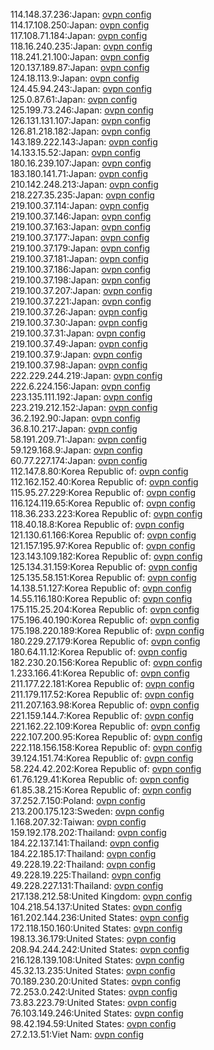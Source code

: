 114.148.37.236:Japan: [ovpn config](vpn/114_148_37_236.ovpn)  
114.17.108.250:Japan: [ovpn config](vpn/114_17_108_250.ovpn)  
117.108.71.184:Japan: [ovpn config](vpn/117_108_71_184.ovpn)  
118.16.240.235:Japan: [ovpn config](vpn/118_16_240_235.ovpn)  
118.241.21.100:Japan: [ovpn config](vpn/118_241_21_100.ovpn)  
120.137.189.87:Japan: [ovpn config](vpn/120_137_189_87.ovpn)  
124.18.113.9:Japan: [ovpn config](vpn/124_18_113_9.ovpn)  
124.45.94.243:Japan: [ovpn config](vpn/124_45_94_243.ovpn)  
125.0.87.61:Japan: [ovpn config](vpn/125_0_87_61.ovpn)  
125.199.73.246:Japan: [ovpn config](vpn/125_199_73_246.ovpn)  
126.131.131.107:Japan: [ovpn config](vpn/126_131_131_107.ovpn)  
126.81.218.182:Japan: [ovpn config](vpn/126_81_218_182.ovpn)  
143.189.222.143:Japan: [ovpn config](vpn/143_189_222_143.ovpn)  
14.133.15.52:Japan: [ovpn config](vpn/14_133_15_52.ovpn)  
180.16.239.107:Japan: [ovpn config](vpn/180_16_239_107.ovpn)  
183.180.141.71:Japan: [ovpn config](vpn/183_180_141_71.ovpn)  
210.142.248.213:Japan: [ovpn config](vpn/210_142_248_213.ovpn)  
218.227.35.235:Japan: [ovpn config](vpn/218_227_35_235.ovpn)  
219.100.37.114:Japan: [ovpn config](vpn/219_100_37_114.ovpn)  
219.100.37.146:Japan: [ovpn config](vpn/219_100_37_146.ovpn)  
219.100.37.163:Japan: [ovpn config](vpn/219_100_37_163.ovpn)  
219.100.37.177:Japan: [ovpn config](vpn/219_100_37_177.ovpn)  
219.100.37.179:Japan: [ovpn config](vpn/219_100_37_179.ovpn)  
219.100.37.181:Japan: [ovpn config](vpn/219_100_37_181.ovpn)  
219.100.37.186:Japan: [ovpn config](vpn/219_100_37_186.ovpn)  
219.100.37.198:Japan: [ovpn config](vpn/219_100_37_198.ovpn)  
219.100.37.207:Japan: [ovpn config](vpn/219_100_37_207.ovpn)  
219.100.37.221:Japan: [ovpn config](vpn/219_100_37_221.ovpn)  
219.100.37.26:Japan: [ovpn config](vpn/219_100_37_26.ovpn)  
219.100.37.30:Japan: [ovpn config](vpn/219_100_37_30.ovpn)  
219.100.37.31:Japan: [ovpn config](vpn/219_100_37_31.ovpn)  
219.100.37.49:Japan: [ovpn config](vpn/219_100_37_49.ovpn)  
219.100.37.9:Japan: [ovpn config](vpn/219_100_37_9.ovpn)  
219.100.37.98:Japan: [ovpn config](vpn/219_100_37_98.ovpn)  
222.229.244.219:Japan: [ovpn config](vpn/222_229_244_219.ovpn)  
222.6.224.156:Japan: [ovpn config](vpn/222_6_224_156.ovpn)  
223.135.111.192:Japan: [ovpn config](vpn/223_135_111_192.ovpn)  
223.219.212.152:Japan: [ovpn config](vpn/223_219_212_152.ovpn)  
36.2.192.90:Japan: [ovpn config](vpn/36_2_192_90.ovpn)  
36.8.10.217:Japan: [ovpn config](vpn/36_8_10_217.ovpn)  
58.191.209.71:Japan: [ovpn config](vpn/58_191_209_71.ovpn)  
59.129.168.9:Japan: [ovpn config](vpn/59_129_168_9.ovpn)  
60.77.227.174:Japan: [ovpn config](vpn/60_77_227_174.ovpn)  
112.147.8.80:Korea Republic of: [ovpn config](vpn/112_147_8_80.ovpn)  
112.162.152.40:Korea Republic of: [ovpn config](vpn/112_162_152_40.ovpn)  
115.95.27.229:Korea Republic of: [ovpn config](vpn/115_95_27_229.ovpn)  
116.124.119.65:Korea Republic of: [ovpn config](vpn/116_124_119_65.ovpn)  
118.36.233.223:Korea Republic of: [ovpn config](vpn/118_36_233_223.ovpn)  
118.40.18.8:Korea Republic of: [ovpn config](vpn/118_40_18_8.ovpn)  
121.130.61.166:Korea Republic of: [ovpn config](vpn/121_130_61_166.ovpn)  
121.157.195.97:Korea Republic of: [ovpn config](vpn/121_157_195_97.ovpn)  
123.143.109.182:Korea Republic of: [ovpn config](vpn/123_143_109_182.ovpn)  
125.134.31.159:Korea Republic of: [ovpn config](vpn/125_134_31_159.ovpn)  
125.135.58.151:Korea Republic of: [ovpn config](vpn/125_135_58_151.ovpn)  
14.138.51.127:Korea Republic of: [ovpn config](vpn/14_138_51_127.ovpn)  
14.55.116.180:Korea Republic of: [ovpn config](vpn/14_55_116_180.ovpn)  
175.115.25.204:Korea Republic of: [ovpn config](vpn/175_115_25_204.ovpn)  
175.196.40.190:Korea Republic of: [ovpn config](vpn/175_196_40_190.ovpn)  
175.198.220.189:Korea Republic of: [ovpn config](vpn/175_198_220_189.ovpn)  
180.229.27.179:Korea Republic of: [ovpn config](vpn/180_229_27_179.ovpn)  
180.64.11.12:Korea Republic of: [ovpn config](vpn/180_64_11_12.ovpn)  
182.230.20.156:Korea Republic of: [ovpn config](vpn/182_230_20_156.ovpn)  
1.233.166.41:Korea Republic of: [ovpn config](vpn/1_233_166_41.ovpn)  
211.177.22.181:Korea Republic of: [ovpn config](vpn/211_177_22_181.ovpn)  
211.179.117.52:Korea Republic of: [ovpn config](vpn/211_179_117_52.ovpn)  
211.207.163.98:Korea Republic of: [ovpn config](vpn/211_207_163_98.ovpn)  
221.159.144.7:Korea Republic of: [ovpn config](vpn/221_159_144_7.ovpn)  
221.162.22.109:Korea Republic of: [ovpn config](vpn/221_162_22_109.ovpn)  
222.107.200.95:Korea Republic of: [ovpn config](vpn/222_107_200_95.ovpn)  
222.118.156.158:Korea Republic of: [ovpn config](vpn/222_118_156_158.ovpn)  
39.124.151.74:Korea Republic of: [ovpn config](vpn/39_124_151_74.ovpn)  
58.224.42.202:Korea Republic of: [ovpn config](vpn/58_224_42_202.ovpn)  
61.76.129.41:Korea Republic of: [ovpn config](vpn/61_76_129_41.ovpn)  
61.85.38.215:Korea Republic of: [ovpn config](vpn/61_85_38_215.ovpn)  
37.252.7.150:Poland: [ovpn config](vpn/37_252_7_150.ovpn)  
213.200.175.123:Sweden: [ovpn config](vpn/213_200_175_123.ovpn)  
1.168.207.32:Taiwan: [ovpn config](vpn/1_168_207_32.ovpn)  
159.192.178.202:Thailand: [ovpn config](vpn/159_192_178_202.ovpn)  
184.22.137.141:Thailand: [ovpn config](vpn/184_22_137_141.ovpn)  
184.22.185.17:Thailand: [ovpn config](vpn/184_22_185_17.ovpn)  
49.228.19.22:Thailand: [ovpn config](vpn/49_228_19_22.ovpn)  
49.228.19.225:Thailand: [ovpn config](vpn/49_228_19_225.ovpn)  
49.228.227.131:Thailand: [ovpn config](vpn/49_228_227_131.ovpn)  
217.138.212.58:United Kingdom: [ovpn config](vpn/217_138_212_58.ovpn)  
104.218.54.137:United States: [ovpn config](vpn/104_218_54_137.ovpn)  
161.202.144.236:United States: [ovpn config](vpn/161_202_144_236.ovpn)  
172.118.150.160:United States: [ovpn config](vpn/172_118_150_160.ovpn)  
198.13.36.179:United States: [ovpn config](vpn/198_13_36_179.ovpn)  
208.94.244.242:United States: [ovpn config](vpn/208_94_244_242.ovpn)  
216.128.139.108:United States: [ovpn config](vpn/216_128_139_108.ovpn)  
45.32.13.235:United States: [ovpn config](vpn/45_32_13_235.ovpn)  
70.189.230.20:United States: [ovpn config](vpn/70_189_230_20.ovpn)  
72.253.0.242:United States: [ovpn config](vpn/72_253_0_242.ovpn)  
73.83.223.79:United States: [ovpn config](vpn/73_83_223_79.ovpn)  
76.103.149.246:United States: [ovpn config](vpn/76_103_149_246.ovpn)  
98.42.194.59:United States: [ovpn config](vpn/98_42_194_59.ovpn)  
27.2.13.51:Viet Nam: [ovpn config](vpn/27_2_13_51.ovpn)  
